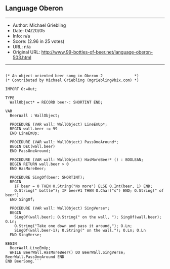 
## Language Oberon ##
---
- Author: Michael Griebling
- Date: 04/20/05
- Info: n/a
- Score:  (2.96 in 25 votes)
- URL: n/a
- Original URL: http://www.99-bottles-of-beer.net/language-oberon-503.html
---

```MODULE BeerSong;

(* An object-oriented beer song in Oberon-2              *)
(* Contributed by Michael Griebling (mgriebling@bix.com) *)

IMPORT O:=Out;

TYPE
  WallObject* = RECORD beer-: SHORTINT END;

VAR
  BeerWall : WallObject;
  
  PROCEDURE (VAR wall: WallObject) LineEmUp*;
  BEGIN wall.beer := 99
  END LineEmUp;
  
  PROCEDURE (VAR wall: WallObject) PassOneAround*;
  BEGIN DEC(wall.beer)
  END PassOneAround;
  
  PROCEDURE (VAR wall: WallObject) HasMoreBeer* () : BOOLEAN;
  BEGIN RETURN wall.beer > 0
  END HasMoreBeer;
  
  PROCEDURE SingOf(beer: SHORTINT);
  BEGIN 
    IF beer = 0 THEN O.String("No more") ELSE O.Int(beer, 1) END; 
    O.String(" bottle"); IF beer#1 THEN O.Char("s") END; O.String(" of beer")
  END SingOf;
     
  PROCEDURE (VAR wall: WallObject) SingVerse*;    
  BEGIN 
    SingOf(wall.beer); O.String(" on the wall, "); SingOf(wall.beer); O.Ln;
    O.String("Take one down and pass it around,"); O.Ln;
    SingOf(wall.beer-1); O.String(" on the wall."); O.Ln; O.Ln
  END SingVerse;

BEGIN
  BeerWall.LineEmUp;
  WHILE BeerWall.HasMoreBeer() DO BeerWall.SingVerse; BeerWall.PassOneAround END
END BeerSong.```